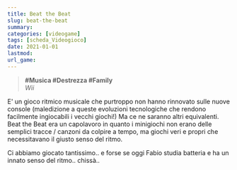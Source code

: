 ```yaml
---
title: Beat the Beat
slug: beat-the-beat
summary: 
categories: [videogame]
tags: [scheda_Videogioco]
date: 2021-01-01
lastmod: 
url_game: 
---
```

> **#Musica #Destrezza #Family**  
> *Wii* 

E' un gioco ritmico musicale che purtroppo non hanno rinnovato sulle nuove console (maledizione a queste evoluzioni tecnologiche che rendono facilmente ingiocabili i vecchi giochi!)
Ma ce ne saranno altri equivalenti.
Beat the Beat era un capolavoro in quanto i minigiochi non erano delle semplici tracce / canzoni da colpire a tempo, ma giochi veri e propri che necessitavano il giusto senso del ritmo.

Ci abbiamo giocato tantissimo.. e forse se oggi Fabio studia batteria e ha un innato senso del ritmo.. chissà..


